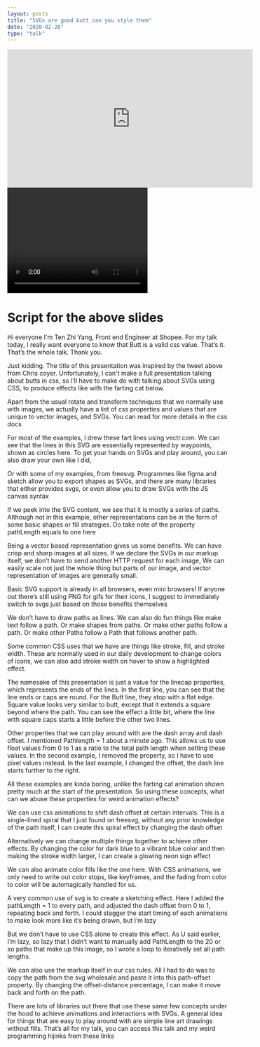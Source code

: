 ```yaml
---
layout: posts
title: "SVGs are good butt can you style them"
date: "2020-02-26"
type: "talk"
---
```


<iframe width="560" height="315" src="https://www.youtube.com/embed/FJfCL3TCCHQ" frameborder="0" allow="accelerometer; autoplay; encrypted-media; gyroscope; picture-in-picture" allowfullscreen></iframe>

<video width="320" height="240" controls>
  <source src="./pechakuchafix.mp4" type="video/mp4">
Your browser does not support the video tag.
</video>

# Script for the above slides

Hi everyone I'm Ten Zhi Yang, Front end Engineer at Shopee. For my talk today, I really want everyone to know that Butt is a valid css value. That’s it. That’s the whole talk. Thank you.

Just kidding. The title of this presentation was inspired by the tweet above from Chris coyer. Unfortunately, I can't make a full presentation talking about butts in css, so I’ll have to make do with talking about SVGs using CSS, to produce effects like with the farting cat below.

Apart from the usual rotate and transform techniques that we normally use with images, we actually have a list of css properties and values that are unique to vector images, and SVGs. You can read for more details in the css docs

For most of the examples, I drew these fart lines using vectr.com. We can see that the lines in this SVG are essentially represented by waypoints, shown as circles here. To get your hands on SVGs and play around, you can also draw your own like I did,

Or with some of my examples, from freesvg. Programmes like figma and sketch allow you to export shapes as SVGs, and there are many libraries that either provides svgs, or even allow you to draw SVGs with the JS canvas syntax

If we peek into the SVG content, we see that it is mostly a series of paths. Although not in this example, other representations can be in the form of some basic shapes or fill strategies. Do take note of the property pathLength equals to one here 

Being a vector based representation gives us some benefits. We can have crisp and sharp images at all sizes. If we declare the SVGs in our markup itself, we don’t have to send another HTTP request for each image, We can easily scale not just the whole thing but parts of our image, and vector representation of images are generally small.

Basic SVG support is already in all browsers, even mini browsers! If anyone out there’s still using PNG for gifs for their icons, I suggest to immediately switch to svgs just based on those benefits themselves

We don’t have to draw paths as lines. We can also do fun things like make text follow a path. Or make shapes from paths. Or make other paths follow a path. Or make other Paths follow a Path that follows another path. 

Some common CSS uses that we have are things like stroke, fill, and stroke width. These are normally used in our daily development to change colors of icons, we can also add stroke width on hover to show a highlighted effect.

The namesake of this presentation is just a value for the linecap properties, which represents the ends of the lines. In the first line, you can see that the line ends or caps are round. For the Butt line, they stop with a flat edge. Square value looks very similar to butt, except that it extends a square beyond where the path. You can see the effect a little bit, where the line with square caps starts a little before the other two lines.

Other properties that we can play around with are the dash array and dash offset. I mentioned Pathlength = 1 about a minute ago. This allows us to use float values from 0 to 1 as a ratio to the total path length when setting these values. In the second example, I removed the property, so I have to use pixel values instead. In the last example, I changed the offset, the dash line starts further to the right.

All these examples are kinda boring, unlike the farting cat animation shown pretty much at the start of the presentation. So using these concepts, what can we abuse these properties for weird animation effects?

We can use css animations to shift dash offset at certain intervals. This is a single-lined spiral that I just found on freesvg, without any prior knowledge of the path itself, I can create this spiral effect by changing the dash offset

Alternatively we can change multiple things together to achieve other effects. By changing the color for dark blue to a vibrant blue color and then making the stroke width larger, I can create a glowing neon sign effect

We can also animate color fills like the one here. With CSS animations, we only need to write out color stops, like keyframes, and the fading from color to color will be automagically handled for us.

A very common use of svg is to create a sketching effect. Here I added the pathLength = 1 to every path, and adjusted the dash offset from 0 to 1, repeating back and forth. I could stagger the start timing of each animations to make look more like it’s being drawn, but I’m lazy

But we don’t have to use CSS alone to create this effect. As U said earlier, I’m lazy, so lazy that I didn’t want to manually add PathLength to the 20 or so paths that make up this image, so I wrote a loop to iteratively set all path lengths. 

We can also use the markup itself in our css rules. All I had to do was to copy the path from the svg wholesale and paste it into this path-offset property. By changing the offset-distance percentage, I can make it move back and forth on the path.

There are lots of libraries out there that use these same few concepts under the hood to achieve animations and interactions with SVGs. A general idea for things that are easy to play around with are simple line art drawings without fills. That’s all for my talk, you can access this talk and my weird programming hijinks from these links
